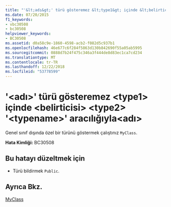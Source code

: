 ```yaml
---
title: "'&lt;adı&gt;' türü gösteremez &lt;type1&gt; içinde &lt;belirticisi&gt; &lt;type2&gt; '&lt;typename&gt;' aracılığıyla&lt;adı&gt;"
ms.date: 07/20/2015
f1_keywords:
- vbc30508
- bc30508
helpviewer_keywords:
- BC30508
ms.assetid: d0a58c9e-1860-4598-acb2-f082d5c937b1
ms.openlocfilehash: 46e677c6f284f5863d130b842690f55a05ab5995
ms.sourcegitcommit: 0888d7b24f475c346a3f444de8d83ec1ca7cd234
ms.translationtype: MT
ms.contentlocale: tr-TR
ms.lasthandoff: 12/22/2018
ms.locfileid: "53778599"
---
```

# <a name="ltnamegt-cannot-expose-type-lttype1gt-in-ltspecifiergt-lttype2gt-lttypenamegt-through-ltnamegt"></a>'&lt;adı&gt;' türü gösteremez &lt;type1&gt; içinde &lt;belirticisi&gt; &lt;type2&gt; '&lt;typename&gt;' aracılığıyla&lt;adı&gt;
Genel sınıf dışında özel bir türünü göstermek çalıştınız `MyClass`.  
  
 **Hata Kimliği:** BC30508  
  
## <a name="to-correct-this-error"></a>Bu hatayı düzeltmek için  
  
-   Türü bildirmek `Public`.  
  
## <a name="see-also"></a>Ayrıca Bkz.  
 [MyClass](~/docs/visual-basic/programming-guide/program-structure/me-my-mybase-and-myclass.md#myclass)
